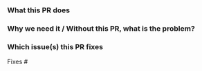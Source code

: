 ### What this PR does

### Why we need it / Without this PR, what is the problem?

### Which issue(s) this PR fixes

Fixes #

<!-- Use 'Part of' instead if this PR does NOT fix the issue completely. -->
<!-- Part of # -->


